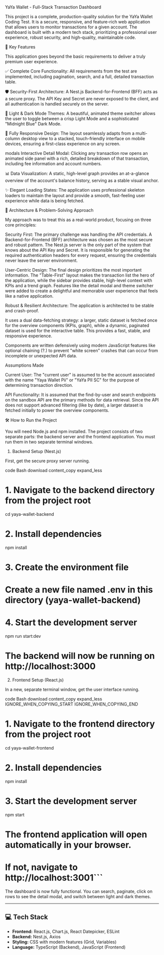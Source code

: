 

YaYa Wallet - Full-Stack Transaction Dashboard

This project is a complete, production-quality solution for the YaYa Wallet Coding Test. It is a secure, responsive, and feature-rich web application that allows users to monitor transactions for a given account. The dashboard is built with a modern tech stack, prioritizing a professional user experience, robust security, and high-quality, maintainable code.

🌟 Key Features

This application goes beyond the basic requirements to deliver a truly premium user experience.

✅ Complete Core Functionality: All requirements from the test are implemented, including pagination, search, and a full, detailed transaction table.

🛡️ Security-First Architecture: A Nest.js Backend-for-Frontend (BFF) acts as a secure proxy. The API Key and Secret are never exposed to the client, and all authentication is handled securely on the server.

🎨 Light & Dark Mode Themes: A beautiful, animated theme switcher allows the user to toggle between a crisp Light Mode and a sophisticated "Midnight Blue" Dark Mode.

📱 Fully Responsive Design: The layout seamlessly adapts from a multi-column desktop view to a stacked, touch-friendly interface on mobile devices, ensuring a first-class experience on any screen.

modals Interactive Detail Modal: Clicking any transaction row opens an animated side panel with a rich, detailed breakdown of that transaction, including fee information and account numbers.

📊 Data Visualization: A static, high-level graph provides an at-a-glance overview of the account's balance history, serving as a stable visual anchor.

✨ Elegant Loading States: The application uses professional skeleton loaders to maintain the layout and provide a smooth, fast-feeling user experience while data is being fetched.

🚀 Architecture & Problem-Solving Approach

My approach was to treat this as a real-world product, focusing on three core principles:

Security First: The primary challenge was handling the API credentials. A Backend-for-Frontend (BFF) architecture was chosen as the most secure and robust pattern. The Nest.js server is the only part of the system that knows about the API Key and Secret. It is responsible for generating the required authentication headers for every request, ensuring the credentials never leave the server environment.

User-Centric Design: The final design prioritizes the most important information. The "Table-First" layout makes the transaction list the hero of the application, while the sidebar provides stable, high-level context with KPIs and a trend graph. Features like the detail modal and theme switcher were added to create a delightful and memorable user experience that feels like a native application.

Robust & Resilient Architecture: The application is architected to be stable and crash-proof.

It uses a dual data-fetching strategy: a larger, static dataset is fetched once for the overview components (KPIs, graph), while a dynamic, paginated dataset is used for the interactive table. This provides a fast, stable, and responsive experience.

Components are written defensively using modern JavaScript features like optional chaining (?.) to prevent "white screen" crashes that can occur from incomplete or unexpected API data.

Assumptions Made

Current User: The "current user" is assumed to be the account associated with the name "Yaya Wallet Pii" or "YaYa PII SC" for the purpose of determining transaction direction.

API Functionality: It is assumed that the find-by-user and search endpoints on the sandbox API are the primary methods for data retrieval. Since the API does not support advanced filtering (like by date), a larger dataset is fetched initially to power the overview components.

🛠️ How to Run the Project

You will need Node.js and npm installed. The project consists of two separate parts: the backend server and the frontend application. You must run them in two separate terminal windows.

1. Backend Setup (Nest.js)

First, get the secure proxy server running.

code
Bash
download
content_copy
expand_less

# 1. Navigate to the backend directory from the project root
cd yaya-wallet-backend

# 2. Install dependencies
npm install

# 3. Create the environment file
# Create a new file named .env in this directory (yaya-wallet-backend)

# 4. Start the development server
npm run start:dev

# The backend will now be running on http://localhost:3000
2. Frontend Setup (React.js)

In a new, separate terminal window, get the user interface running.

code
Bash
download
content_copy
expand_less
IGNORE_WHEN_COPYING_START
IGNORE_WHEN_COPYING_END
# 1. Navigate to the frontend directory from the project root
cd yaya-wallet-frontend

# 2. Install dependencies
npm install

# 3. Start the development server
npm start

# The frontend application will open automatically in your browser.
# If not, navigate to http://localhost:3001```

The dashboard is now fully functional. You can search, paginate, click on rows to see the detail modal, and switch between light and dark themes.

---

## 💻 Tech Stack

*   **Frontend:** React.js, Chart.js, React Datepicker, ESLint
*   **Backend:** Nest.js, Axios
*   **Styling:** CSS with modern features (Grid, Variables)
*   **Language:** TypeScript (Backend), JavaScript (Frontend)